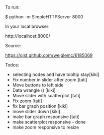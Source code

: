 To run:

$ python -m SimpleHTTPServer 8000

In your local browser:

http://localhost:8000/

Source:

https://gist.github.com/weiglemc/6185069

Todos:

- selecting nodes and have tooltip stay[kiki]
- Fix number in slider after zoom [tati]
- Move buttons to left side 
- Data wrangle () [kiki]
- Move slider with scatterplot [tati]
- Fix zoom [tati]
- fix bar graph position [kiki]
- move slider down [kiki]
- make bar graph responsive [tati]
- make scatterplot responsive - done
- make zoom responsive to resize
